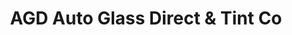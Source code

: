 ---
title: "AGD Auto Glass Direct & Tint Co"
url: /tempe/agd-auto-glass-direct-and-tint-co/
shop: car repair
---